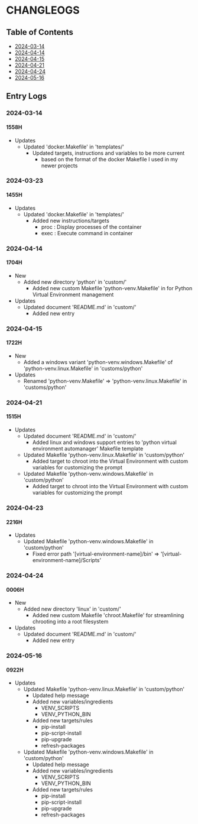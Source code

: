 # CHANGLEOGS

## Table of Contents
+ [2024-03-14](#2024-03-14)
+ [2024-04-14](#2024-04-14)
+ [2024-04-15](#2024-04-15)
+ [2024-04-21](#2024-04-21)
+ [2024-04-24](#2024-04-24)
+ [2024-05-16](#2024-05-16)

## Entry Logs
### 2024-03-14
#### 1558H
- Updates
    - Updated 'docker.Makefile' in 'templates/'
        - Updated targets, instructions and variables to be more current 
            + based on the format of the docker Makefile I used in my newer projects

### 2024-03-23
#### 1455H
- Updates
    - Updated 'docker.Makefile' in 'templates/'
        - Added new instructions/targets
            + proc : Display processes of the container
            + exec : Execute command in container

### 2024-04-14
#### 1704H
- New
    - Added new directory 'python' in 'custom/'
        + Added new custom Makefile 'python-venv.Makefile' in for Python Virtual Environment management
- Updates
    - Updated document 'README.md' in 'custom/'
        + Added new entry

### 2024-04-15
#### 1722H
- New
    + Added a windows variant 'python-venv.windows.Makefile' of 'python-venv.linux.Makefile' in 'customs/python'
- Updates
    + Renamed 'python-venv.Makefile' => 'python-venv.linux.Makefile' in 'customs/python'

### 2024-04-21
#### 1515H
- Updates
    - Updated document 'README.md' in 'custom/'
        + Added linux and windows support entries to 'python virtual environment automanager' Makefile template
    - Updated Makefile 'python-venv.linux.Makefile' in 'custom/python'
        + Added target to chroot into the Virtual Environment with custom variables for customizing the prompt
    - Updated Makefile 'python-venv.windows.Makefile' in 'custom/python'
        + Added target to chroot into the Virtual Environment with custom variables for customizing the prompt

### 2024-04-23
#### 2216H
- Updates
    - Updated Makefile 'python-venv.windows.Makefile' in 'custom/python'
        + Fixed error path '[virtual-environment-name]/bin' => '[virtual-environment-name]/Scripts'

### 2024-04-24
#### 0006H
- New
    - Added new directory 'linux' in 'custom/'
        + Added new custom Makefile 'chroot.Makefile' for streamlining chrooting into a root filesystem
- Updates
    - Updated document 'README.md' in 'custom/'
        + Added new entry

### 2024-05-16
#### 0922H
- Updates
    - Updated Makefile 'python-venv.linux.Makefile' in 'custom/python'
        + Updated help message
        - Added new variables/ingredients
            + VENV_SCRIPTS
            + VENV_PYTHON_BIN
        - Added new targets/rules
            + pip-install
            + pip-script-install
            + pip-upgrade
            + refresh-packages
    - Updated Makefile 'python-venv.windows.Makefile' in 'custom/python'
        + Updated help message
        - Added new variables/ingredients
            + VENV_SCRIPTS
            + VENV_PYTHON_BIN
        - Added new targets/rules
            + pip-install
            + pip-script-install
            + pip-upgrade
            + refresh-packages

